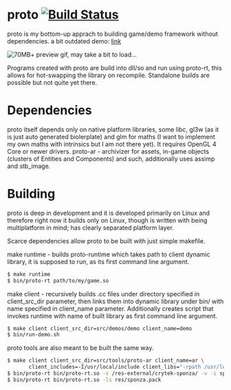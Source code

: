 # proto [![Build Status](https://travis-ci.org/kcpikkt/proto.svg?branch=master)](https://travis-ci.org/kcpikkt/proto)
proto is my bottom-up apprach to building game/demo framework without dependencies.
a bit outdated demo: [link](https://youtu.be/WClkKQ8i9xY)

![70MB+ preview gif, may take a bit to load...](/prev0.gif)

Programs created with proto are build into dll/so and run using proto-rt, this allows for hot-swapping the library on recompile. Standalone builds are possible but not quite yet there.
 
# Dependencies
proto itself depends only on native platform libraries, some libc, gl3w (as it is just auto generated biolerplate) and glm for maths (I want to implement my own maths with intrinsics but I am not there yet). It requires OpenGL 4 Core or newer drivers.
proto-ar - archivizer for assets, in-game objects (clusters of Entities and Components) and such, additionally uses assimp and stb_image.

# Building
proto is deep in development and it is developed primarily on Linux and therefore right now it builds only on Linux,
though is written with being multiplatform in mind; has clearly separated platform layer.

Scarce dependencies allow proto to be built with just simple makefile.

make runtime - builds proto-runtime which takes path to client dynamic library, it is supposed to run, as its
first command line argument.
```sh
$ make runtime
$ bin/proto-rt path/to/my/game.so
```

make client - recursively builds .cc files under directory specified in client_src_dir parameter,
then links them into dynamic library under bin/ with name specified in client_name parameter.
Additionally creates script that invokes runtime with name of built library as first command line argument.
```sh
$ make client client_src_dir=src/demos/demo client_name=demo
$ bin/run-demo.sh
```

proto tools are also meant to be built the same way.
```sh
$ make client client_src_dir=src/tools/proto-ar client_name=ar \
       client_includes=-I/usr/local/include client_libs="-rpath /usr/local/lib -lassimp" 
$ bin/proto-rt bin/proto-rt.so -s /res-external/crytek-sponza/ -v -i sponza.obj -o res/sponza.pack
$ bin/proto-rt bin/proto-rt.so -ls res/sponza.pack
```

